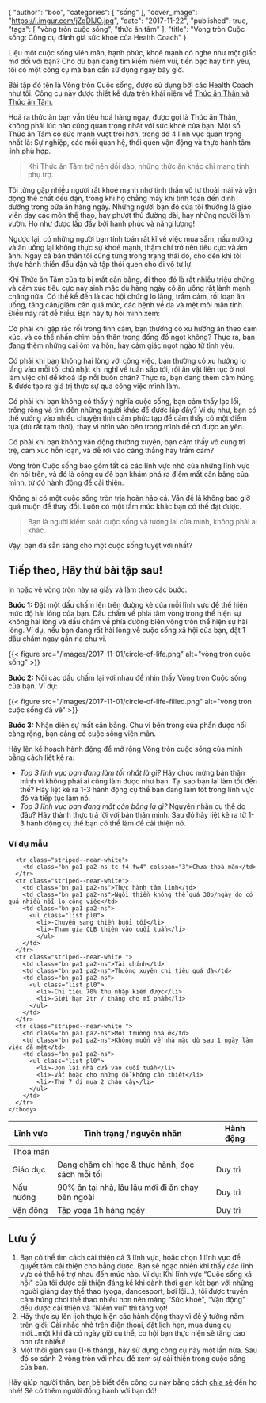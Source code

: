 {
   "author": "boo",
   "categories": [
      "sống"
   ],
   "cover_image": "https://i.imgur.com/jZgDIJO.jpg",
   "date": "2017-11-22",
   "published": true,
   "tags": [
      "vòng tròn cuộc sống",
      "thức ăn tâm"
   ],
   "title": "Vòng tròn Cuộc sống: Công cụ đánh giá sức khoẻ của Health Coach"
}

Liệu một cuộc sống viên mãn, hạnh phúc, khoẻ mạnh có nghe như một giấc mơ đối với bạn? Cho dù bạn đang tìm kiếm niềm vui, tiền bạc hay tình yêu, tôi có một công cụ mà bạn cần sử dụng ngay bây giờ.


Bài tập đó tên là Vòng tròn Cuộc sống, được sử dụng bởi các Health Coach như tôi. Công cụ này được thiết kế dựa trên khái niệm về <a href="/posts/4-yeu-to-quan-trong-voi-suc-khoe-cua-ban-hon-ca-thuc-an" target="_blank" rel="noopener">Thức ăn Thân và Thức ăn Tâm.</a>

Hoá ra thức ăn bạn vẫn tiêu hoá hàng ngày, được gọi là Thức ăn Thân, không phải lúc nào cũng quan trọng nhất với sức khoẻ của bạn. Một số Thức ăn Tâm có sức mạnh vượt trội hơn, trong đó 4 lĩnh vực quan trọng nhất là: Sự nghiệp, các mối quan hệ, thói quen vận động và thực hành tâm linh phù hợp.

>
> Khi Thức ăn Tâm trở nên dồi dào, những thức ăn khác chỉ mang tính phụ trợ.


Tôi từng gặp nhiều người rất khoẻ mạnh nhờ tinh thần vô tư thoải mái và vận động thể chất đều đặn, trong khi họ chẳng mấy khi tính toán đến dinh dưỡng trong bữa ăn hàng ngày. Những người bạn đó của tôi thường là giáo viên dạy các môn thể thao, hay phượt thủ đường dài, hay những người làm vườn. Họ như được lấp đầy bởi hạnh phúc và năng lượng!


Ngược lại, có những người bạn tính toán rất kĩ về việc mua sắm, nấu nướng và ăn uống lại không thực sự khoẻ mạnh, thậm chí trở nên tiêu cực và ám ảnh. Ngay cả bản thân tôi cũng từng trong trạng thái đó, cho đến khi tôi thực hành thiền đều đặn và tập thói quen cho đi vô tư lự.


Khi Thức ăn Tâm của ta bị mất cân bằng, đi theo đó là rất nhiều triệu chứng và cảm xúc tiêu cực nảy sinh mặc dù hàng ngày có ăn uống rất lành mạnh chăng nữa. Có thể kể đến là các hội chứng lo lắng, trầm cảm, rối loạn ăn uống, tăng cân/giảm cân quá mức, các bệnh về da và mệt mỏi mãn tính.
Điều này rất dễ hiểu. Bạn hãy tự hỏi mình xem:


Có phải khi gặp rắc rối trong tình cảm, bạn thường có xu hướng ăn theo cảm xúc, và có thể nhấn chìm bản thân trong đống đồ ngọt không? Thực ra, bạn đang thèm những cái ôm và hôn, hay cảm giác ngọt ngào từ tình yêu.


Có phải khi bạn không hài lòng với công việc, bạn thường có xu hướng lo lắng vào mỗi tối chủ nhật khi nghĩ về tuần sắp tới, rồi ăn vặt liên tục ở nơi làm việc chỉ để khoả lấp nỗi buồn chán? Thực ra, bạn đang thèm cảm hứng & được tạo ra giá trị thực sự qua công việc mình làm.


Có phải khi bạn không có thấy ý nghĩa cuộc sống, bạn cảm thấy lạc lối, trống rỗng và tìm đến những người khác để được lấp đầy? Ví dụ như, bạn có thể vướng vào nhiều chuyện tình cảm phức tạp để cảm thấy có một điểm tựa (dù rất tạm thời), thay vì nhìn vào bên trong mình để có được an yên.


Có phải khi bạn không vận động thường xuyên, bạn cảm thấy vô cùng trì trệ, cảm xúc hỗn loạn, và dễ rơi vào căng thẳng hay trầm cảm?


Vòng tròn Cuộc sống bao gồm tất cả các lĩnh vực nhỏ của những lĩnh vực lớn nói trên, và đó là công cụ để bạn khám phá ra điểm mất cân bằng của mình, từ đó hành động để cải thiện.


Không ai có một cuộc sống tròn trịa hoàn hảo cả. Vấn đề là không bao giờ quá muộn để thay đổi. Luôn có một tầm mức khác bạn có thể đạt được.


> Bạn là người kiểm soát cuộc sống và tương lai của mình, không phải ai khác.


Vậy, bạn đã sẵn sàng cho một cuộc sống tuyệt vời nhất?

## Tiếp theo, Hãy thử bài tập sau!

In hoặc vẽ vòng tròn này ra giấy và làm theo các bước:

**Bước 1:**  Đặt một dấu chấm lên trên đường kẻ của mỗi lĩnh vực để thể hiện mức độ hài lòng của bạn. Dấu chấm về  phía tâm vòng trong thể hiện sự không hài lòng và dấu chấm về phía đường biên vòng tròn thể hiện sự hài lòng. Ví dụ, nếu bạn đang rất hài lòng về cuộc sống xã hội của bạn, đặt 1 dấu chấm ngay gần rìa chu vi.

{{< figure src="/images/2017-11-01/circle-of-life.png" alt="vòng tròn cuộc sống" >}}

**Bước 2:** Nối các dấu chấm lại với nhau để nhìn thấy Vòng tròn Cuộc sống của bạn. Ví dụ:

{{< figure src="/images/2017-11-01/circle-of-life-filled.png" alt="vòng tròn cuộc sống đã vẽ" >}}

**Bước 3:** Nhận diện sự mất cân bằng. Chu vi bên trong của phần được nối càng rộng, bạn càng có cuộc sống viên mãn.

Hãy lên kế hoạch hành động để mở rộng Vòng tròn cuộc sống của mình bằng cách liệt kê ra:


- *Top 3 lĩnh vực bạn đang làm tốt nhất là gì?* Hãy chúc mừng bản thân mình vì không phải ai cũng làm được như bạn. Tại sao bạn lại làm tốt đến thế? Hãy liệt kê ra 1-3 hành động cụ thể bạn đang làm tốt trong lĩnh vực đó và tiếp tục làm nó.
- *Top 3 lĩnh vực bạn đang mất cân bằng là gì?* Nguyên nhân cụ thể do đâu? Hãy thành thực trả lời với bản thân mình. Sau đó hãy liệt kê ra từ 1-3 hành động cụ thể bạn có thể làm để cải thiện nó.

<session no-instant-article="true">

### Ví dụ mẫu

<div class="overflow-auto">
  <table class="w-100 center collapse ba b--black-10 f5" cellspacing="0">
    <thead>
      <tr class="striped--near-white bb b--black-10">
        <th class="bn fw6 tl pa1 pa2-ns bg-white ttu">Lĩnh vực</th>
        <th class="bn fw6 tl pa1 pa2-ns bg-white ttu w-40">Tình trạng / nguyên nhân</th>
        <th class="bn fw6 tl pa1 pa2-ns bg-white ttu w-40">Hành động</th>
      </tr>
    </thead>
    <tbody class="lh-copy">
      <tr class="striped--near-white">
        <td class="bn pa1 pa2-ns tc f4 fw4" colspan="3">Thoả mãn</td>
      </tr>
      <tr class="striped--near-white">
        <td class="bn pa1 pa2-ns">Giáo dục</td>
        <td class="bn pa1 pa2-ns">Đang chăm chỉ học & thực hành, đọc sách mỗi tối</td>
        <td class="bn pa1 pa2-ns">Duy trì</td>
      </tr>
      <tr class="striped--near-white">
        <td class="bn pa1 pa2-ns">Nấu nướng</td>
        <td class="bn pa1 pa2-ns">90% ăn tại nhà, lâu lâu mới đi ăn chay bên ngoài</td>
        <td class="bn pa1 pa2-ns">Duy trì</td>
      </tr>
      <tr class="striped--near-white bb b--black-10">
        <td class="bn pa1 pa2-ns">Vận động</td>
        <td class="bn pa1 pa2-ns">Tập yoga 1h hàng ngày</td>
        <td class="bn pa1 pa2-ns">Duy trì</td>
      </tr>

      <tr class="striped--near-white">
        <td class="bn pa1 pa2-ns tc f4 fw4" colspan="3">Chưa thoả mãn</td>
      </tr>
      <tr class="striped--near-white">
        <td class="bn pa1 pa2-ns">Thực hành tâm linh</td>
        <td class="bn pa1 pa2-ns">Ngồi thiền không thể quá 30p/ngày do có quá nhiều nỗi lo công việc</td>
        <td class="bn pa1 pa2-ns">
          <ul class="list pl0">
            <li>-Chuyển sang thiền buổi tối</li>
            <li>-Tham gia CLB thiền vào cuối tuần</li>
            </ul>
        </td>
      </tr>
      <tr class="striped--near-white ">
        <td class="bn pa1 pa2-ns">Tài chính</td>
        <td class="bn pa1 pa2-ns">Thường xuyên chi tiêu quá đà</td>
        <td class="bn pa1 pa2-ns">
          <ul class="list pl0">
            <li>-Chỉ tiêu 70% thu nhập kiếm được</li>
            <li>-Giới hạn 2tr / tháng cho mĩ phẩm</li>
          </ul>
        </td>
      </tr>
      <tr class="striped--near-white ">
        <td class="bn pa1 pa2-ns">Môi trường nhà ở</td>
        <td class="bn pa1 pa2-ns">Không muốn về nhà mặc dù sau 1 ngày làm việc đã mệt</td>
        <td class="bn pa1 pa2-ns">
          <ul class="list pl0">
            <li>-Dọn lại nhà cửa vào cuối tuần</li>
            <li>-Vất hoặc cho những đồ không cần thiết</li>
            <li>-Thứ 7 đi mua 2 chậu cây</li>
          </ul>
        </td>
      </tr>
    </tbody>
  </table>
</div>

</session>

## Lưu ý

1.  Bạn có thể tìm cách cải thiện cả 3 lĩnh vực, hoặc chọn 1 lĩnh vực để quyết tâm cải thiện cho bằng được.  Bạn sẽ ngạc nhiên khi thấy các lĩnh vực có thể hỗ trợ nhau đến mức nào. Ví dụ: Khi lĩnh vực “Cuộc sống xã hội" của tôi được cải thiện đáng kể khi dành thời gian kết bạn với những người giảng dạy thể thao (yoga, dancesport, bơi lội…), tôi được truyền cảm hứng chơi thế thao nhiều hơn nên mảng “Sức khoẻ", “Vận động" đều được cải thiện và “Niềm vui" thì tăng vọt!
2.  Hãy thực sự lên lịch thực hiện các hành động thay vì để ý tưởng nằm trên giới: Cài nhắc nhở trên điện thoại, đặt lịch hẹn, mua dụng cụ mới...một khi đã có ngày giờ cụ thể, cơ hội bạn thực hiện sẽ tăng cao hơn rất nhiều!
3.  Một thời gian sau (1-6 tháng), hãy sử dụng công cụ này một lần nữa. Sau đó so sánh 2 vòng tròn với nhau để xem sự cải thiện trong cuộc sống của bạn.

Hãy giúp người thân, bạn bè biết đến công cụ này bằng cách <a onclick="FB.ui({ method: 'feed', link: window.location.href })" href="">chia sẻ</a> đến họ nhé! Sẽ có thêm người đồng hành với bạn đó!
